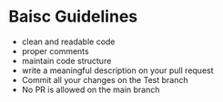 # Baisc Guidelines
- ⁠clean and readable code
- ⁠⁠proper comments
- ⁠⁠maintain code structure 
- ⁠⁠write a meaningful description on your pull request 
- ⁠⁠Commit all your changes on the Test branch 
- No PR is allowed on the main branch
